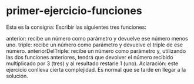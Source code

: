 # primer-ejercicio-funciones
Esta es la consigna:
Escribir las siguientes tres funciones:

anterior: recibe un número como parámetro y devuelve ese número menos uno.
triple: recibe un número como parámetro y devuelve el triple de ese número.
anteriorDelTriple: recibe un número como parámetro y, utilizando las dos funciones anteriores, tendrá que devolver el número recibido multiplicado por 3 (tres) y al resultado restarle 1 (uno).
Aclaración: este ejercicio conlleva cierta complejidad. Es normal que se tarde en llegar a la solución.
